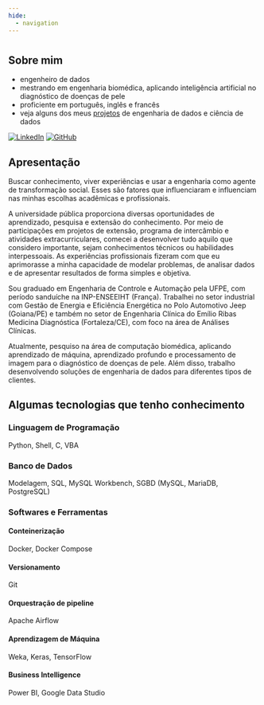 ```yaml
---
hide:
  - navigation
---
```


#

## Sobre mim

- engenheiro de dados
- mestrando em engenharia biomédica, aplicando inteligência artificial no diagnóstico de doenças de pele
- proficiente em português, inglês e francês
- veja alguns dos meus [projetos](./projects/index.md) de engenharia de dados e ciência de dados

[![LinkedIn](https://img.shields.io/badge/linkedin-%230077B5.svg?style=for-the-badge&logo=linkedin&logoColor=white)](https://www.linkedin.com/in/pedro-vitorlima/) [![GitHub](https://img.shields.io/badge/github-%23121011.svg?style=for-the-badge&logo=github&logoColor=white)](https://github.com/peuvitor)

## Apresentação

Buscar conhecimento, viver experiências e usar a engenharia como agente de transformação social. Esses são fatores que influenciaram e influenciam nas minhas escolhas acadêmicas e profissionais.

A universidade pública proporciona diversas oportunidades de aprendizado, pesquisa e extensão do conhecimento. Por meio de participações em projetos de extensão, programa de intercâmbio e atividades extracurriculares, comecei a desenvolver tudo aquilo que considero importante, sejam conhecimentos técnicos ou habilidades interpessoais. As experiências profissionais fizeram com que eu aprimorasse a minha capacidade de modelar problemas, de analisar dados e de apresentar resultados de forma simples e objetiva.

Sou graduado em Engenharia de Controle e Automação pela UFPE, com período sanduíche na INP-ENSEEIHT (França). Trabalhei no setor industrial com Gestão de Energia e Eficiência Energética no Polo Automotivo Jeep (Goiana/PE) e também no setor de Engenharia Clínica do Emílio Ribas Medicina Diagnóstica (Fortaleza/CE), com foco na área de Análises Clínicas.

Atualmente, pesquiso na área de computação biomédica, aplicando aprendizado de máquina, aprendizado profundo e processamento de imagem para o diagnóstico de doenças de pele. Além disso, trabalho desenvolvendo soluções de engenharia de dados para diferentes tipos de clientes.

## Algumas tecnologias que tenho conhecimento

### Linguagem de Programação

Python, Shell, C, VBA

### Banco de Dados

Modelagem, SQL, MySQL Workbench, SGBD (MySQL, MariaDB, PostgreSQL)

### Softwares e Ferramentas

#### Conteinerização

Docker, Docker Compose

#### Versionamento

Git

#### Orquestração de pipeline

Apache Airflow

#### Aprendizagem de Máquina

Weka, Keras, TensorFlow

#### Business Intelligence

Power BI, Google Data Studio

